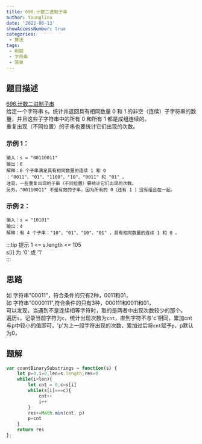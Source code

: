 ```yaml
---
title: 696.计数二进制子串
author: Younglina
date: '2022-06-13'
showAccessNumber: true
categories:
 - 算法
tags:
 - 刷题
 - 字符串
 - 简单
--- 
```

## 题目描述
[696.计数二进制子串](https://leetcode.cn/problems/count-binary-substrings/)  
给定一个字符串 s，统计并返回具有相同数量 0 和 1 的非空（连续）子字符串的数量，并且这些子字符串中的所有 0 和所有 1 都是成组连续的。  
重复出现（不同位置）的子串也要统计它们出现的次数。  

### 示例 1：
```
输入：s = "00110011"  
输出：6  
解释：6 个子串满足具有相同数量的连续 1 和 0 ："0011"、"01"、"1100"、"10"、"0011" 和 "01" 。  
注意，一些重复出现的子串（不同位置）要统计它们出现的次数。  
另外，"00110011" 不是有效的子串，因为所有的 0（还有 1 ）没有组合在一起。  
```

### 示例 2：
```
输入：s = "10101"  
输出：4  
解释：有 4 个子串："10"、"01"、"10"、"01" ，具有相同数量的连续 1 和 0 。  
```

:::tip 提示
1 <= s.length <= 105  
s[i] 为 '0' 或 '1'  
:::

## 思路
如 字符串"00011"，符合条件的只有2种，0011和01，  
如 字符串"0000111",符合条件的只有3种，000111和0011和01，  
可以发现，当遇到不是连续相等字符时，取的是两者中出现次数较少的那个。  
遍历`s`，记录当前字符为`c`，统计出现次数为`cnt`，直到字符不与'c'相同，累加cnt与p中较小的值即可，'p'为上一段字符出现的次数，累加过后将`cnt`赋予`p`，p默认为0，

## 题解
```javascript
var countBinarySubstrings = function(s) {
    let p=0,i=0,len=s.length,res=0
    while(i<len){
        let cnt = 0,c=s[i]
        while(s[i]===c){
            cnt++
            i++
        }
        res+=Math.min(cnt, p)
        p=cnt
    }
    return res
};
```
